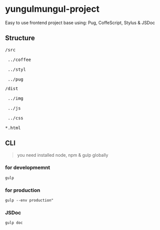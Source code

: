 # yungulmungul-project

Easy to use frontend project base using: Pug, CoffeScript, Stylus & JSDoc

## Structure

<pre>
/src<br>
 ../coffee<br>
 ../styl<br>
 ../pug
</pre>
<pre>
/dist<br>
 ../img<br>
 ../js<br>
 ../css<br>
*.html
</pre>

## CLI
> you need installed node, npm & gulp globally

### for developmemnt
```
gulp
```
### for production
```
gulp --env production"
```

### JSDoc
```
gulp doc
```
